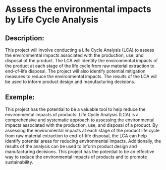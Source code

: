 # Assess the environmental impacts by Life Cycle Analysis

## Description:
This project will involve conducting a Life Cycle Analysis (LCA) to assess the environmental impacts associated with the production, use, and disposal of the product. The LCA will identify the environmental impacts of the product at each stage of the life cycle from raw material extraction to end-of-life disposal. The project will also identify potential mitigation measures to reduce the environmental impacts. The results of the LCA will be used to inform product design and manufacturing decisions.

## Exemple:
This project has the potential to be a valuable tool to help reduce the environmental impacts of products. Life Cycle Analysis (LCA) is a comprehensive and systematic approach to assessing the environmental impacts associated with the production, use, and disposal of a product. By assessing the environmental impacts at each stage of the product life cycle from raw material extraction to end-of-life disposal, the LCA can help identify potential areas for reducing environmental impacts. Additionally, the results of the analysis can be used to inform product design and manufacturing decisions. This project has the potential to be an effective way to reduce the environmental impacts of products and to promote sustainability.
